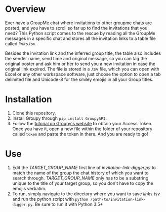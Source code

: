 # Overview

Ever have a GroupMe chat where invitations to other groupme chats are posted, and you have to scroll so far up to find the invitations that you need? This Python script comes to the rescue by reading all the GroupMe messages in a specific chat and stores all the invitation links to a table file called *links.tsv*.

Besides the invitation link and the inferred group title, the table also includes the sender name, send time and original message, so you can tag the original poster and ask him or her to send you a new invitation in case the original link expired. The file is stored in a .tsv file, which you can open with Excel or any other workspace software, just choose the option to open a tab delimited file and Unicode-8 for the smiley emojis in all your Group titles.

# Installation

1. Clone this repository. 
2. Install Groupy through `pip install GroupyAPI`.
3. Follow the [tutorial on Groupy's website](https://groupy.readthedocs.io/en/latest/pages/installation.html) to obtain your Access Token. Once you have it, open a new file within the folder of your repository called `token` and paste the token in there. And you are ready to go!

# Use
1. Edit the *TARGET_GROUP_NAME* first line of *invitation-link-digger.py* to match the name of the group the chat history of which  you want to search through. *TARGET_GROUP_NAME* only has to be a substring unique to the title of your target group, so you don't have to copy the emojis verbatim. 
2. To run, simply navigate to the directory where you want to save *links.tsv* and run the python script with `python /path/to/invitation-link-digger.py`. Be sure to run it with Python 3.5+ 